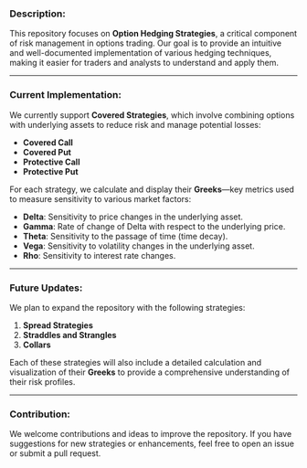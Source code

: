 ### Description:

This repository focuses on **Option Hedging Strategies**, a critical component of risk management in options trading. Our goal is to provide an intuitive and well-documented implementation of various hedging techniques, making it easier for traders and analysts to understand and apply them.

---

### Current Implementation:
We currently support **Covered Strategies**, which involve combining options with underlying assets to reduce risk and manage potential losses:
- **Covered Call**
- **Covered Put**
- **Protective Call**
- **Protective Put**

For each strategy, we calculate and display their **Greeks**—key metrics used to measure sensitivity to various market factors:
- **Delta**: Sensitivity to price changes in the underlying asset.
- **Gamma**: Rate of change of Delta with respect to the underlying price.
- **Theta**: Sensitivity to the passage of time (time decay).
- **Vega**: Sensitivity to volatility changes in the underlying asset.
- **Rho**: Sensitivity to interest rate changes.

---

### Future Updates:
We plan to expand the repository with the following strategies:
1. **Spread Strategies**
2. **Straddles and Strangles**
3. **Collars**

Each of these strategies will also include a detailed calculation and visualization of their **Greeks** to provide a comprehensive understanding of their risk profiles.

---

### Contribution:
We welcome contributions and ideas to improve the repository. If you have suggestions for new strategies or enhancements, feel free to open an issue or submit a pull request.
